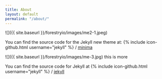 ```yaml
---
title: About
layout: default
permalink: "/about/"
---
```

![]({{ site.baseurl }}/forestryio/images/me2-1.jpeg)

You can find the source code for the Jekyll new theme at: {% include icon-github.html username="jekyll" %} / [minima](https://github.com/jekyll/minima)

![]({{ site.baseurl }}/forestryio/images/me-3.jpg) this is more

You can find the source code for Jekyll at {% include icon-github.html username="jekyll" %} / [jekyll](https://github.com/jekyll/jekyll)